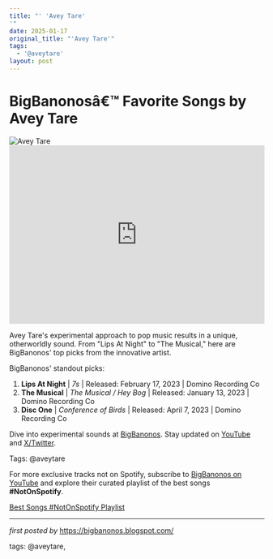 ```yaml
---
title: "' 'Avey Tare'
'"
date: 2025-01-17
original_title: "'Avey Tare'"
tags:
  - '@aveytare'
layout: post
---
```

<!-- Title of the Post -->
<h1 >BigBanonosâ€™ Favorite Songs by Avey Tare</h1> <!-- Featured Image -->
<div > <img src="https://i.scdn.co/image/ab6761610000e5eba72c69fdd7e8f0f26130db39" alt="Avey Tare">
</div> <!-- Spotify Embed -->
<div > <iframe src="https://open.spotify.com/embed/playlist/3Mt7rbnOovkZOjkxkEdb7f?utm_source=generator" width="100%" height="352" frameBorder="0" allowfullscreen="" allow="autoplay; clipboard-write; encrypted-media; fullscreen; picture-in-picture" loading="lazy"></iframe>
</div> <!-- Introductory Text -->
<p >Avey Tare's experimental approach to pop music results in a unique, otherworldly sound. From "Lips At Night" to "The Musical," here are BigBanonos' top picks from the innovative artist.</p> <!-- Song Highlights -->
<div > <p>BigBanonos' standout picks:</p> <ol> <li><strong>Lips At Night</strong> | <em>7s</em> | Released: February 17, 2023 | Domino Recording Co</li> <li><strong>The Musical</strong> | <em>The Musical / Hey Bog</em> | Released: January 13, 2023 | Domino Recording Co</li> <li><strong>Disc One</strong> | <em>Conference of Birds</em> | Released: April 7, 2023 | Domino Recording Co</li> </ol>
</div> <!-- Footer Links -->
<div > <p>Dive into experimental sounds at <a href="https://bigbanonos.blogspot.com/" target="_blank">BigBanonos</a>. Stay updated on <a href="https://www.youtube.com/@BigBanonos" target="_blank">YouTube</a> and <a href="https://x.com/bigbanonos" target="_blank">X/Twitter</a>.</p>
</div> <!-- Tags -->
<p >Tags: @aveytare</p> 

<!--Subscribe and Playlist Links-->
<div>
    <p>For more exclusive tracks not on Spotify, subscribe to <a href="https://www.youtube.com/@BigBanonos" target="_blank">BigBanonos on YouTube</a> and explore their curated playlist of the best songs <strong>#NotOnSpotify</strong>.</p>
    <p><a href="https://www.youtube.com/playlist?list=PLtuNtuTatqI0kFahUCbtbfenC_ET5O_tr" target="_blank">Best Songs #NotOnSpotify Playlist<br /></a></p></div>

<hr />

<p><em>first posted by</em> <a href="https://bigbanonos.blogspot.com/" rel="noopener" target="_new">https://bigbanonos.blogspot.com/</a></p>

<p>tags: @aveytare,</p>
